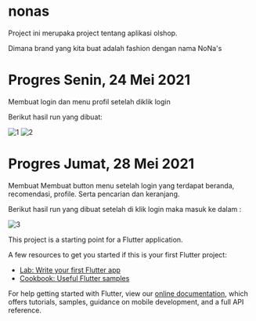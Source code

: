 # nonas

Project ini merupaka project tentang aplikasi olshop.

Dimana brand yang kita buat adalah fashion dengan nama NoNa's

# Progres Senin, 24 Mei 2021

Membuat login dan menu profil setelah diklik login 

Berikut hasil run yang dibuat:


![1](https://user-images.githubusercontent.com/64391805/119915674-34ad5200-bf8d-11eb-9203-e4c1e87e0adf.jpeg)
![2](https://user-images.githubusercontent.com/64391805/119915849-91107180-bf8d-11eb-9398-1c685fa44208.JPG)

# Progres Jumat, 28 Mei 2021

Membuat Membuat button menu setelah login yang terdapat beranda, recomendasi, profile. Serta pencarian dan keranjang. 

Berikut hasil run yang dibuat setelah di klik login maka masuk ke dalam :

![3](https://user-images.githubusercontent.com/64391805/119916473-cbc6d980-bf8e-11eb-9c03-f594f0654e7a.JPG)



This project is a starting point for a Flutter application.

A few resources to get you started if this is your first Flutter project:

- [Lab: Write your first Flutter app](https://flutter.dev/docs/get-started/codelab)
- [Cookbook: Useful Flutter samples](https://flutter.dev/docs/cookbook)

For help getting started with Flutter, view our
[online documentation](https://flutter.dev/docs), which offers tutorials,
samples, guidance on mobile development, and a full API reference.
